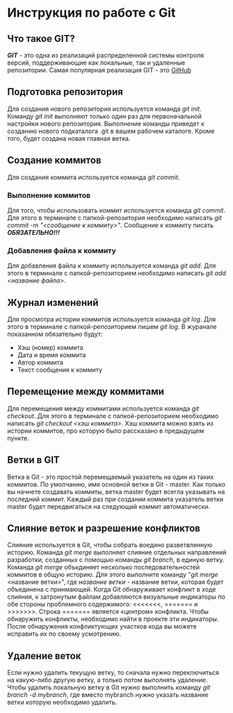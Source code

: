 # Инструкция по работе с Git

## Что такое GIT?
***GIT*** - это одна из реализаций распределенной системы контроля версий, поддерживающие как локальные, так и удаленные репозитории. Самая популярная реализация GIT - это [GitHub](https://github.com)
## Подготовка репозитория
Для создания нового репозитория используется команда *git init*. Команду *git init* выполняют только один раз для первоначальной настройки нового репозитория. Выполнение команды приведет к созданию нового подкаталога .git в вашем рабочем каталоге. Кроме того, будет создана новая главная ветка. 

## Создание коммитов
Для создания коммита используется команда *git commit*.

### Выполнение коммитов
Для того, чтобы использовать коммит используется команда *git commit*. Для этого в терминале с папкой-репозитория необходимо написать *git commit -m "<сообщение к коммиту>"*. Сообщение к коммиту писать ***ОБЯЗАТЕЛЬНО!!!***

### Добавления файла к коммиту
Для добавления файла к коммиту используется команда *git add*. Для этого в терминале с папкой-репозиторием необходимо написать *git add <название файла>*.

## Журнал изменений
Для просмотра истории коммитов используется команда *git log*. Для этого в терминале с папкой-репозиторием пишем *git log*. В журанале показанном обязательно будут:
* Хэш (номер) коммита
* Дата и время коммита
* Автор коммита
* Текст сообщения к коммиту

## Перемещение между коммитами
Для перемещения между коммитами используется команда *git checkout*. Для этого в терминале с папкой-репозиторием необходимо написать *git checkout <хэш коммита>*. Хэш коммита можно взять из истории коммитов, про которую было рассказано в предыдущем пункте.

## Ветки в  GIT
Ветка в Git - это простой перемещаемый указатель на один из таких коммитов. По умолчанию, имя основной ветки в Git - master. Как только вы начнете создавать коммиты, ветка master будет всегла указывать на последний коммит. Каждый раз при создании коммита указатель ветки  master будет передвигаться на следующий коммит автоматически.

## Слияние веток и разрешение конфликтов
Слияние используется в Git, чтобы собрать воедино разветвленную историю. Команда *git merge* выполняет слияние отдельных направлений разработки, созданных с помощью команды *git branch*, в единую ветку.
Команда *git merge* объкдиняет несколько последовательностей коммитов в общую историю. Для этого выполните команду "*git merge* <название ветки>", где *название ветки* - название ветки, которая будет объединена с принмающей.
Когда Git обнаруживает конфликт в ходе слияния, к затронутым файлам добавляются визуальные индикаторы по обе стороны проблемного содержимого: <<<<<<<, ======= и >>>>>>>. Строка ======= является «центром» конфликта. Чтобы обнаружить конфликты, необходимо найти в проекте эти индикаторы. После обнаружения конфликтующих участков кода вы можете исправить их по своему усмотрению. 

## Удаление веток
Если нужно удалить текущую ветку, то сначала нужно переключиться на какую-либо другую ветку, а только потом выполнять удаление. Чтобы удалить локальную ветку в Git нужно выполнить команду *git branch -d mybranch*, где вместо mybranch нужно указать название ветки которую необходимо удалить.